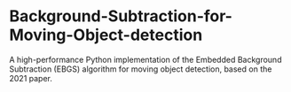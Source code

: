 # Background-Subtraction-for-Moving-Object-detection
A high-performance Python implementation of the Embedded Background Subtraction (EBGS) algorithm for moving object detection, based on the 2021 paper.
